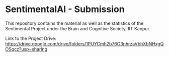 # SentimentalAI - Submission

This repository contains the material as well as the statistics of the Sentimental Project under the Brain and Cognitive Society, IIT Kanpur.

Link to the Project Drive: 
https://drive.google.com/drive/folders/1PUYCmh2b76O3nhrzaVbhXbNHxgQOSqcz?usp=sharing
